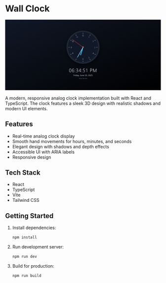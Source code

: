 #  Wall Clock

![Wall Clock Screenshot](screenshot.png)

A modern, responsive analog clock implementation built with React and TypeScript. The clock features a sleek 3D design with realistic shadows and modern UI elements.

## Features

- Real-time analog clock display
- Smooth hand movements for hours, minutes, and seconds
- Elegant design with shadows and depth effects
- Accessible UI with ARIA labels
- Responsive design

## Tech Stack

- React
- TypeScript
- Vite
- Tailwind CSS

## Getting Started

1. Install dependencies:
   ```bash
   npm install
   ```

2. Run development server:
   ```bash
   npm run dev
   ```

3. Build for production:
   ```bash
   npm run build
   ```

